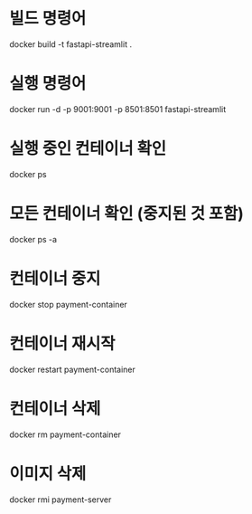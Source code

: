 # 빌드 명령어
docker build -t fastapi-streamlit .

# 실행 명령어
docker run -d -p 9001:9001 -p 8501:8501 fastapi-streamlit

# 실행 중인 컨테이너 확인
docker ps

# 모든 컨테이너 확인 (중지된 것 포함)
docker ps -a

# 컨테이너 중지
docker stop payment-container

# 컨테이너 재시작
docker restart payment-container

# 컨테이너 삭제
docker rm payment-container

# 이미지 삭제
docker rmi payment-server
